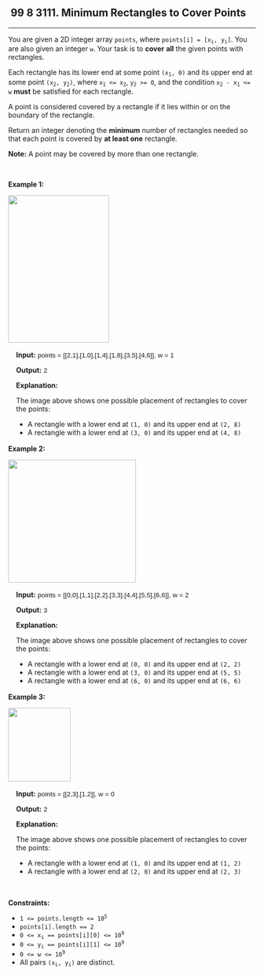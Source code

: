 <h2> 99 8
3111. Minimum Rectangles to Cover Points</h2><hr><div><p>You are given a 2D integer array <code>points</code>, where <code>points[i] = [x<sub>i</sub>, y<sub>i</sub>]</code>. You are also given an integer <code>w</code>. Your task is to <strong>cover</strong> <strong>all</strong> the given points with rectangles.</p>

<p>Each rectangle has its lower end at some point <code>(x<sub>1</sub>, 0)</code> and its upper end at some point <code>(x<sub>2</sub>, y<sub>2</sub>)</code>, where <code>x<sub>1</sub> &lt;= x<sub>2</sub></code>, <code>y<sub>2</sub> &gt;= 0</code>, and the condition <code>x<sub>2</sub> - x<sub>1</sub> &lt;= w</code> <strong>must</strong> be satisfied for each rectangle.</p>

<p>A point is considered covered by a rectangle if it lies within or on the boundary of the rectangle.</p>

<p>Return an integer denoting the <strong>minimum</strong> number of rectangles needed so that each point is covered by <strong>at least one</strong> rectangle<em>.</em></p>

<p><strong>Note:</strong> A point may be covered by more than one rectangle.</p>

<p>&nbsp;</p>
<p><strong class="example">Example 1:</strong></p>

<p><img alt="" src="https://assets.leetcode.com/uploads/2024/03/04/screenshot-from-2024-03-04-20-33-05.png" style="width: 205px; height: 300px;"></p>

<div class="example-block" style="
    border-color: var(--border-tertiary);
    border-left-width: 2px;
    color: var(--text-secondary);
    font-size: .875rem;
    margin-bottom: 1rem;
    margin-top: 1rem;
    overflow: visible;
    padding-left: 1rem;
">
<p><strong>Input:</strong> <span class="example-io" style="
    font-family: Menlo,sans-serif;
    font-size: 0.85rem;
">points = [[2,1],[1,0],[1,4],[1,8],[3,5],[4,6]], w = 1</span></p>

<p><strong>Output:</strong> <span class="example-io" style="
    font-family: Menlo,sans-serif;
    font-size: 0.85rem;
">2</span></p>

<p><strong>Explanation: </strong></p>

<p>The image above shows one possible placement of rectangles to cover the points:</p>

<ul>
	<li>A rectangle with a lower end at <code>(1, 0)</code> and its upper end at <code>(2, 8)</code></li>
	<li>A rectangle with a lower end at <code>(3, 0)</code> and its upper end at <code>(4, 8)</code></li>
</ul>
</div>

<p><strong class="example">Example 2:</strong></p>

<p><img alt="" src="https://assets.leetcode.com/uploads/2024/03/04/screenshot-from-2024-03-04-18-59-12.png" style="width: 260px; height: 250px;"></p>

<div class="example-block" style="
    border-color: var(--border-tertiary);
    border-left-width: 2px;
    color: var(--text-secondary);
    font-size: .875rem;
    margin-bottom: 1rem;
    margin-top: 1rem;
    overflow: visible;
    padding-left: 1rem;
">
<p><strong>Input:</strong> <span class="example-io" style="
    font-family: Menlo,sans-serif;
    font-size: 0.85rem;
">points = [[0,0],[1,1],[2,2],[3,3],[4,4],[5,5],[6,6]], w = 2</span></p>

<p><strong>Output:</strong> <span class="example-io" style="
    font-family: Menlo,sans-serif;
    font-size: 0.85rem;
">3</span></p>

<p><strong>Explanation: </strong></p>

<p>The image above shows one possible placement of rectangles to cover the points:</p>

<ul>
	<li>A rectangle with a lower end at <code>(0, 0)</code> and its upper end at <code>(2, 2)</code></li>
	<li>A rectangle with a lower end at <code>(3, 0)</code> and its upper end at <code>(5, 5)</code></li>
	<li>A rectangle with a lower end at <code>(6, 0)</code> and its upper end at <code>(6, 6)</code></li>
</ul>
</div>

<p><strong class="example">Example 3:</strong></p>

<p><img alt="" src="https://assets.leetcode.com/uploads/2024/03/04/screenshot-from-2024-03-04-20-24-03.png" style="height: 150px; width: 127px;"></p>

<div class="example-block" style="
    border-color: var(--border-tertiary);
    border-left-width: 2px;
    color: var(--text-secondary);
    font-size: .875rem;
    margin-bottom: 1rem;
    margin-top: 1rem;
    overflow: visible;
    padding-left: 1rem;
">
<p><strong>Input:</strong> <span class="example-io" style="
    font-family: Menlo,sans-serif;
    font-size: 0.85rem;
">points = [[2,3],[1,2]], w = 0</span></p>

<p><strong>Output:</strong> <span class="example-io" style="
    font-family: Menlo,sans-serif;
    font-size: 0.85rem;
">2</span></p>

<p><strong>Explanation: </strong></p>

<p>The image above shows one possible placement of rectangles to cover the points:</p>

<ul>
	<li>A rectangle with a lower end at <code>(1, 0)</code> and its upper end at <code>(1, 2)</code></li>
	<li>A rectangle with a lower end at <code>(2, 0)</code> and its upper end at <code>(2, 3)</code></li>
</ul>
</div>

<p>&nbsp;</p>
<p><strong>Constraints:</strong></p>

<ul>
	<li><code>1 &lt;= points.length &lt;= 10<sup>5</sup></code></li>
	<li><code>points[i].length == 2</code></li>
	<li><code>0 &lt;= x<sub>i</sub> == points[i][0] &lt;= 10<sup>9</sup></code></li>
	<li><code>0 &lt;= y<sub>i</sub> == points[i][1] &lt;= 10<sup>9</sup></code></li>
	<li><code>0 &lt;= w &lt;= 10<sup>9</sup></code></li>
	<li>All pairs <code>(x<sub>i</sub>, y<sub>i</sub>)</code> are distinct.</li>
</ul>
</div>